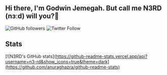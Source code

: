## Hi there, I'm Godwin Jemegah. But call me N3RD (nɜːd) will you?👋

![GitHub followers](https://img.shields.io/github/followers/n3-rd?color=%230D1117&logo=github&style=for-the-badge)
![Twitter Follow](https://img.shields.io/twitter/follow/web_n3rd?color=%230095FF&logo=twitter&style=for-the-badge)


## Stats

[![N3RD's GitHub stats](https://github-readme-stats.vercel.app/api?username=n3-rd&show_icons=true&theme=dark](https://github.com/anuraghazra/github-readme-stats)



<!--
**n3-rd/n3-rd** is a ✨ _special_ ✨ repository because its `README.md` (this file) appears on your GitHub profile.

Here are some ideas to get you started:

- 🔭 I’m currently working on ...
- 🌱 I’m currently learning ...
- 👯 I’m looking to collaborate on ...
- 🤔 I’m looking for help with ...
- 💬 Ask me about ...
- 📫 How to reach me: ...
- 😄 Pronouns: ...
- ⚡ Fun fact: ...
-->
